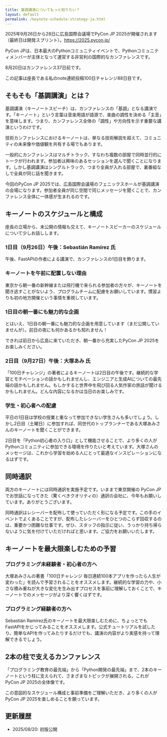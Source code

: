 ```yaml
---
title: 基調講演についてもっと知りたい？
layout: default
permalink: /keynote-schedule-strategy-ja.html
---
```


2025年9月26日から28日に広島国際会議場でPyCon JP 2025が開催されます（最終日は開発スプリント）。https://2025.pycon.jp/

PyCon JPは、日本最大のPythonコミュニティイベントで、Pythonコミュニティメンバーが主体となって運営する非営利の国際的なカンファレンスです。

8月20日はカンファレンス37日前です。

この記事は座長である私のnote連続投稿100日チャレンジ88日目です。

## そもそも「基調講演」とは？

基調講演（キーノートスピーチ）は、カンファレンスの「基調」となる講演です。「キーノート」という言葉は音楽用語が語源で、楽曲の調性を決める「主音」を意味します。つまり、カンファレンス全体の「調性」や方向性を示す重要な講演というわけです。

技術カンファレンスにおけるキーノートは、単なる技術解説を超えて、コミュニティの未来像や価値観を共有する場でもあります。

一般的にカンファレンスはマルチトラック、すなわち複数の部屋で同時並行的にトークが行われます。参加者は興味のあるセッションを選んで聞くことになります。しかし基調講演はシングルトラック、つまり全員が入れる部屋で、裏番組なしで全員が同じ話を聞きます。

今回のPyCon JP 2025では、広島国際会議場のフェニックスホールが基調講演の会場になります。参加者全員が同じ空間で同じメッセージを聞くことで、カンファレンス全体に一体感が生まれるのです。

## キーノートのスケジュールと構成

座長の立場から、未公開の情報も交えて、キーノートスピーカーのスケジュールについて少しお話しします。

### 1日目（9月26日）午後：Sebastián Ramírez 氏

午後、FastAPIの作者による講演で、カンファレンスの1日目を飾ります。

### キーノートを午前に配置しない理由

東京から朝一番の新幹線または飛行機で来られる参加者の方々が、キーノートを聞き逃すことがないよう、プログラムチームに配慮をお願いしています。慣習よりも初の地方開催という事情を重視しています。

### 1日目の朝一番にも魅力的な企画

とはいえ、1日目の朝一番にも魅力的な企画を用意しています（まだ公開していませんが）。前日の夜にも何かあるかも知れません！

できれば前日から広島に来ていただき、朝一番から充実したPyCon JP 2025をお楽しみください。

### 2日目（9月27日）午後：大塚あみ 氏

「100日チャレンジ」の著者によるキーノートは2日目の午後です。継続的な学習とモチベーションの話かもしれませんし、エンジニアと生成AIについての最先端の話かもしれません。もしかすると世界中を飛び回る人気作家の旅話が聞けるかもしれません。どんな内容になるかは当日のお楽しみです。

### 学生・初心者への配慮

平日の1日目は学校の授業と重なって参加できない学生さんも多いでしょう。しかし2日目（土曜日）に参加すれば、同世代のトップランナーである大塚あみさんのキーノートを聞くことができます。

2日目を「Python初心者の入り口」として機能させることで、より多くの人がPythonコミュニティに参加できる環境を作りたいと考えています。大塚さんのメッセージは、これから学習を始める人にとって最適なインスピレーションになるはずです。

## 同時通訳

両方のキーノートには同時通訳を実施予定です。いままで東京開催の PyCon JP でお世話になってきた（驚くべきクオリティの）通訳の会社に、今年もお願いしています。ありがとうございます。

同時通訳はレシーバーを配布して使っていただく形になる予定です。この手のイベントでよくあることですが、配布したレシーバーをひとつのこらず回収するのは、重要かつ困難な仕事です。ぜひ、スタッフの指示に従い、うっかり持ち帰らないように気を付けていただければと思います。ご協力をお願いいたします。

## キーノートを最大限楽しむための予習

### プログラミング未経験者・初心者の方へ

大塚あみさんの著書「100日チャレンジ 毎日連続100本アプリを作ったら人生が変わった」を読んで予習されることをオススメします。継続的な学習の力や、小さな積み重ねが大きな変化を生み出すプロセスを事前に理解しておくことで、キーノートでのメッセージがより深く響くはずです。

### プログラミング経験者の方へ

Sebastián Ramírez氏のキーノートを最大限楽しむために、ちょっとでもFastAPIをかじってみることをオススメします。公式チュートリアルを試したり、簡単なAPIを作ってみたりするだけでも、講演の内容がより実感を持って理解できるでしょう。

## 2本の柱で支えるカンファレンス

「プログラミング教育の最先端」から「Python開発の最先端」まで、2本のキーノートという柱に支えられて、さまざまなトピックが展開される。これがPyCon JP 2025の全体像です。

この意図的なスケジュール構成と事前準備をご理解いただき、より多くの人がPyCon JP 2025を楽しめることを願っています。

## 更新履歴

- 2025/08/20: 初版公開